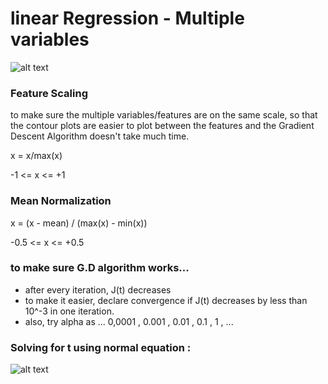 # linear Regression - Multiple variables

![alt text](https://raw.githubusercontent.com/ritchieng/machine-learning-stanford/master/w2_linear_regression_multiple/gradient_descent.png)

### Feature Scaling

to make sure the multiple variables/features are on the same scale, so that the contour plots are easier to plot between the features and the Gradient Descent Algorithm doesn't take much time.

x = x/max(x)

-1 <= x <= +1

### Mean Normalization

x = (x - mean) / (max(x) - min(x))

-0.5 <= x <= +0.5

### to make sure G.D algorithm works...

* after every iteration, J(t) decreases
* to make it easier, declare convergence if J(t) decreases by less than 10^-3 in one iteration.
* also, try alpha as ... 0,0001 , 0.001 , 0.01 , 0.1 , 1 , ...

### Solving for t using normal equation :

![alt text](https://raw.githubusercontent.com/ritchieng/machine-learning-stanford/master/w2_linear_regression_multiple/normalequation.png)
